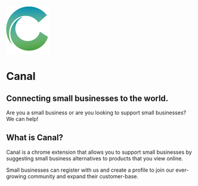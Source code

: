 ![Canal](/Assets/logo.svg)
# Canal
 
## Connecting small businesses to the world.

Are you a small business or are you looking to support small businesses?
We can help!

## What is Canal?

Canal is a chrome extension that allows you to support small businesses by suggesting small business alternatives to products that you view online.

Small businesses can register with us and create a profile to join our ever-growing community and expand their customer-base.
